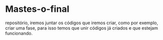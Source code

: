 # Mastes-o-final
repositório, iremos juntar os códigos que iremos criar, como por exemplo, criar uma fase, para isso temos que unir códigos já criados e que estejam funcionando.
